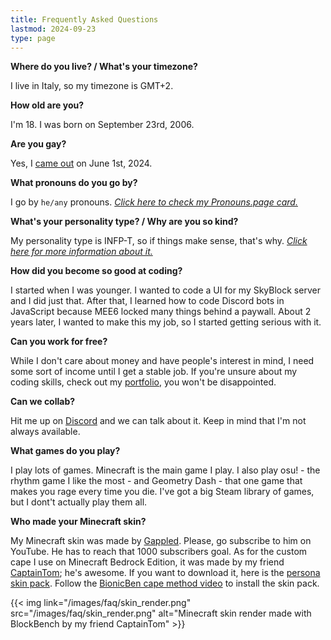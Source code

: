 ```yaml
---
title: Frequently Asked Questions
lastmod: 2024-09-23
type: page
---
```


**Where do you live? / What's your timezone?**

I live in Italy, so my timezone is GMT+2.

**How old are you?**

I'm 18. I was born on September 23rd, 2006.

**Are you gay?**

Yes, I [came out](/gay) on June 1st, 2024.

**What pronouns do you go by?**

I go by `he/any` pronouns. [*Click here to check my Pronouns.page card.*](https://en.pronouns.page/@lightyisreal)

**What's your personality type? / Why are you so kind?**

My personality type is INFP-T, so if things make sense, that's why. [*Click here for more information about it.*](https://www.16personalities.com/infp-personality)

**How did you become so good at coding?**

I started when I was younger. I wanted to code a UI for my SkyBlock server and I did just that. After that, I learned how to code Discord bots in JavaScript because MEE6 locked many things behind a paywall. About 2 years later, I wanted to make this my job, so I started getting serious with it.

**Can you work for free?**

While I don't care about money and have people's interest in mind, I need some sort of income until I get a stable job. If you're unsure about my coding skills, check out my [portfolio](/portfolio/), you won't be disappointed.

**Can we collab?**

Hit me up on [Discord](https://lighty.tech/discord) and we can talk about it. Keep in mind that I'm not always available.

**What games do you play?**

I play lots of games. Minecraft is the main game I play. I also play osu! - the rhythm game I like the most - and Geometry Dash - that one game that makes you rage every time you die. I've got a big Steam library of games, but I dont't actually play them all.

**Who made your Minecraft skin?**

My Minecraft skin was made by [Gappled](https://www.youtube.com/@Gappled). Please, go subscribe to him on YouTube. He has to reach that 1000 subscribers goal. As for the custom cape I use on Minecraft Bedrock Edition, it was made by my friend [CaptainTom](https://www.youtube.com/@CaptainTom4862); he's awesome. If you want to download it, here is the [persona skin pack](/files/lightbulb_experience.7z). Follow the [BionicBen cape method video](https://youtu.be/0TyUCqAMWLg?si=__4ThvYx-jCEAvu8) to install the skin pack.

{{< img link="/images/faq/skin_render.png" src="/images/faq/skin_render.png" alt="Minecraft skin render made with BlockBench by my friend CaptainTom" >}}
